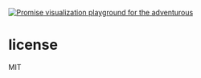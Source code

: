 [![Promise visualization playground for the adventurous][1]][2]

# license

MIT

[1]: http://i.imgur.com/YHtkWNG.gif
[2]: http://bevacqua.github.io/promisees
